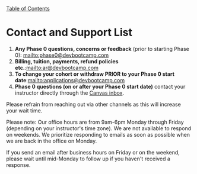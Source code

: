 [Table of Contents](README.md)

# Contact and Support List
1. **Any Phase 0 questions, concerns or feedback** (prior to starting Phase 0): <mailto:phase0@devbootcamp.com><br>
2. **Billing, tuition, payments, refund policies etc.**:<mailto:ar@devbootcamp.com>
3. **To change your cohort or withdraw PRIOR to your Phase 0 start date**:<mailto:applications@devbootcamp.com>
4. **Phase 0 questions (on or after your Phase 0 start date)** contact your instructor directly through the [Canvas inbox](https://devbootcamp.instructure.com).

Please refrain from reaching out via other channels as this will increase your wait time.

Please note: Our office hours are from 9am-6pm Monday through Friday (depending on your instructor's time zone). We are not available to respond on weekends. We prioritize responding to emails as soon as possible when we are back in the office on Monday.

If you send an email after business hours on Friday or on the weekend, please wait until mid-Monday to follow up if you haven't received a response.

